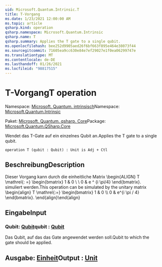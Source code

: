 ```yaml
---
uid: Microsoft.Quantum.Intrinsic.T
title: T-Vorgang
ms.date: 1/23/2021 12:00:00 AM
ms.topic: article
qsharp.kind: operation
qsharp.namespace: Microsoft.Quantum.Intrinsic
qsharp.name: T
qsharp.summary: Applies the T gate to a single qubit.
ms.openlocfilehash: bee252d9905aed26f6bf663f895e464e38073f44
ms.sourcegitcommit: 71605ea9cc630e84e7ef29027e1f0ea06299747e
ms.translationtype: MT
ms.contentlocale: de-DE
ms.lasthandoff: 01/26/2021
ms.locfileid: "98817515"
---
```

# <a name="t-operation"></a><span data-ttu-id="ca826-102">T-Vorgang</span><span class="sxs-lookup"><span data-stu-id="ca826-102">T operation</span></span>

<span data-ttu-id="ca826-103">Namespace: [Microsoft. Quantum. intrinsisch](xref:Microsoft.Quantum.Intrinsic)</span><span class="sxs-lookup"><span data-stu-id="ca826-103">Namespace: [Microsoft.Quantum.Intrinsic](xref:Microsoft.Quantum.Intrinsic)</span></span>

<span data-ttu-id="ca826-104">Paket: [Microsoft. Quantum. qsharp. Core](https://nuget.org/packages/Microsoft.Quantum.QSharp.Core)</span><span class="sxs-lookup"><span data-stu-id="ca826-104">Package: [Microsoft.Quantum.QSharp.Core](https://nuget.org/packages/Microsoft.Quantum.QSharp.Core)</span></span>


<span data-ttu-id="ca826-105">Wendet das T-Gate auf ein einzelnes Qubit an.</span><span class="sxs-lookup"><span data-stu-id="ca826-105">Applies the T gate to a single qubit.</span></span>

```qsharp
operation T (qubit : Qubit) : Unit is Adj + Ctl
```


## <a name="description"></a><span data-ttu-id="ca826-106">Beschreibung</span><span class="sxs-lookup"><span data-stu-id="ca826-106">Description</span></span>

<span data-ttu-id="ca826-107">Dieser Vorgang kann durch die einheitliche Matrix \begin{ALIGN} T \mathrel{: =} \begin{bmatrix} 1 & 0 \\ \\ 0 & e ^ {i \pi/4} \end{bmatrix}. simuliert werden.</span><span class="sxs-lookup"><span data-stu-id="ca826-107">This operation can be simulated by the unitary matrix \begin{align} T \mathrel{:=} \begin{bmatrix} 1 & 0 \\\\ 0 & e^{i \pi / 4} \end{bmatrix}.</span></span>
<span data-ttu-id="ca826-108">\end{align}</span><span class="sxs-lookup"><span data-stu-id="ca826-108">\end{align}</span></span>

## <a name="input"></a><span data-ttu-id="ca826-109">Eingabe</span><span class="sxs-lookup"><span data-stu-id="ca826-109">Input</span></span>

### <a name="qubit--qubit"></a><span data-ttu-id="ca826-110">Qubit: [Qubit](xref:microsoft.quantum.lang-ref.qubit)</span><span class="sxs-lookup"><span data-stu-id="ca826-110">qubit : [Qubit](xref:microsoft.quantum.lang-ref.qubit)</span></span>

<span data-ttu-id="ca826-111">Das Qubit, auf das das Gate angewendet werden soll.</span><span class="sxs-lookup"><span data-stu-id="ca826-111">Qubit to which the gate should be applied.</span></span>



## <a name="output--unit"></a><span data-ttu-id="ca826-112">Ausgabe: [Einheit](xref:microsoft.quantum.lang-ref.unit)</span><span class="sxs-lookup"><span data-stu-id="ca826-112">Output : [Unit](xref:microsoft.quantum.lang-ref.unit)</span></span>

